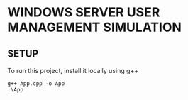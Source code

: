 # WINDOWS SERVER USER MANAGEMENT SIMULATION
## SETUP
To run this project, install it locally using g++
``` 
g++ App.cpp -o App
.\App
```
